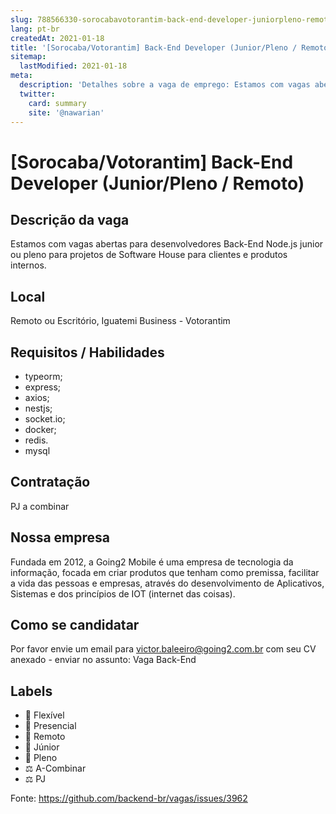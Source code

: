 ```yaml
---
slug: 788566330-sorocabavotorantim-back-end-developer-juniorpleno-remoto
lang: pt-br
createdAt: 2021-01-18
title: '[Sorocaba/Votorantim] Back-End Developer (Junior/Pleno / Remoto) - Vaga de Emprego'
sitemap:
  lastModified: 2021-01-18
meta:
  description: 'Detalhes sobre a vaga de emprego: Estamos com vagas abertas para desenvolvedores Back-End Node.js junior ou pleno para projetos de Software House para clientes e produtos internos.'
  twitter:
    card: summary
    site: '@nawarian'
---
```


# [Sorocaba/Votorantim] Back-End Developer (Junior/Pleno / Remoto)

## Descrição da vaga

Estamos com vagas abertas para desenvolvedores Back-End Node.js junior ou pleno para projetos de Software House para clientes e produtos internos.

## Local

Remoto ou Escritório, Iguatemi Business - Votorantim


## Requisitos / Habilidades

- typeorm;
- express;
- axios;
- nestjs;
- socket.io;
- docker;
- redis.
- mysql

## Contratação

PJ a combinar

## Nossa empresa

Fundada em 2012, a Going2 Mobile é uma empresa de tecnologia da informação, focada em criar produtos que tenham como premissa, facilitar a vida das pessoas e empresas, através do desenvolvimento de Aplicativos, Sistemas e dos princípios de IOT (internet das coisas). 

## Como se candidatar

Por favor envie um email para victor.baleeiro@going2.com.br com seu CV anexado - enviar no assunto: Vaga Back-End

## Labels

- 🏢 Flexível
- 🏢 Presencial
- 🏢 Remoto
- 👦 Júnior
- 👨 Pleno
- ⚖️ A-Combinar
- ⚖️ PJ





Fonte: https://github.com/backend-br/vagas/issues/3962
